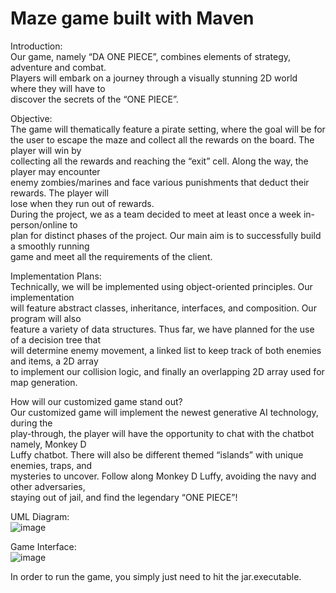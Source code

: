# Maze game built with Maven

Introduction:<br />
Our game, namely “DA ONE PIECE”, combines elements of strategy, adventure and combat.<br />
Players will embark on a journey through a visually stunning 2D world where they will have to<br />
discover the secrets of the “ONE PIECE”.<br />


Objective:<br />
The game will thematically feature a pirate setting, where the goal will be for<br />
the user to escape the maze and collect all the rewards on the board. The player will win by<br />
collecting all the rewards and reaching the “exit” cell. Along the way, the player may encounter<br />
enemy zombies/marines and face various punishments that deduct their rewards. The player will<br />
lose when they run out of rewards.<br />
During the project, we as a team decided to meet at least once a week in-person/online to<br />
plan for distinct phases of the project. Our main aim is to successfully build a smoothly running<br />
game and meet all the requirements of the client.<br />


Implementation Plans:<br />
Technically, we will be implemented using object-oriented principles. Our implementation<br />
will feature abstract classes, inheritance, interfaces, and composition. Our program will also<br />
feature a variety of data structures. Thus far, we have planned for the use of a decision tree that<br />
will determine enemy movement, a linked list to keep track of both enemies and items, a 2D array<br />
to implement our collision logic, and finally an overlapping 2D array used for map generation.<br />


How will our customized game stand out?<br />
Our customized game will implement the newest generative AI technology, during the<br />
play-through, the player will have the opportunity to chat with the chatbot namely, Monkey D<br />
Luffy chatbot. There will also be different themed “islands” with unique enemies, traps, and<br />
mysteries to uncover. Follow along Monkey D Luffy, avoiding the navy and other adversaries,<br />
staying out of jail, and find the legendary “ONE PIECE”!<br />

UML Diagram:<br />
![image](https://github.com/suke404/DA-ONE-PIECE/assets/85700523/65d968aa-b357-4de8-b997-e63897d03567)


Game Interface:<br />
![image](https://github.com/suke404/DA-ONE-PIECE/assets/85700523/13c6b897-ec1e-4ce2-8e66-57464d92e3dc)


In order to run the game, you simply just need to hit the jar.executable.
